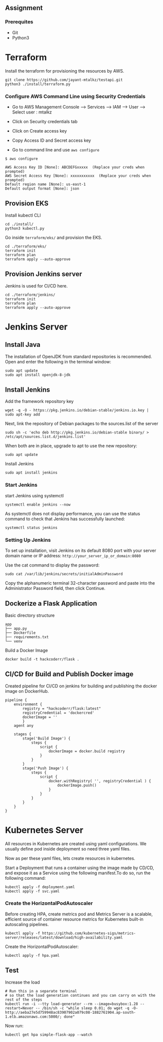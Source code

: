 ## Assignment

### Prerequites

* Git
* Python3

# Terraform

Install the terraform for provisioning the resources by AWS.
```
git clone https://github.com/jayant-mtalkz/testapi.git
python3 ./install/terraform.py
```
### Configure AWS Command Line using Security Credentials
* Go to AWS Management Console --> Services --> IAM --> User --> Select user : mtalkz

* Click on Security credentials tab

* Click on Create access key

* Copy Access ID and Secret access key

* Go to command line and use ``aws configure``

```
$ aws configure

AWS Access Key ID [None]: ABCDEFGxxxxx  (Replace your creds when prompted)
AWS Secret Access Key [None]: xxxxxxxxxxx  (Replace your creds when prompted)
Default region name [None]: us-east-1
Default output format [None]: json
```
## Provision EKS
Install kubectl CLI
```
cd ./install/
python3 kubectl.py
``` 

Go inside ``terraform/eks/`` and provision the EKS.
```
cd ./terraform/eks/
terraform init
terraform plan
terraform apply --auto-approve
```
## Provision Jenkins server

Jenkins is used for CI/CD here.
```
cd ./terraform/jenkins/
terraform init 
terraform plan
terraform apply --auto-approve
```


# Jenkins Server
## Install Java
The installation of OpenJDK from standard repositories is recommended. Open and enter the following in the terminal window:
```
sudo apt update 
sudo apt install openjdk-8-jdk 
```

## Install Jenkins
Add the framework repository key  
```
wget -q -O - https://pkg.jenkins.io/debian-stable/jenkins.io.key | sudo apt-key add
```
Next, link the repository of Debian packages to the sources.list of the server

```
sudo sh -c 'echo deb http://pkg.jenkins.io/debian-stable binary/ > /etc/apt/sources.list.d/jenkins.list' 
```
When both are in place, upgrade to apt to use the new repository: 

```
sudo apt update
```
Install Jenkins
```
sudo apt install jenkins 
```
###  Start Jenkins 
start Jenkins using systemctl
```
systemctl enable jenkins --now
```
As systemctl does not display performance, you can use the status command to check that Jenkins has successfully launched:
```
systemctl status jenkins
```
### Setting Up Jenkins
To set up installation, visit Jenkins on its default 8080 port with your server domain name or IP address: ``http://your_server_ip_or_domain:8080 ``


Use the cat command to display the password: 
```
sudo cat /var/lib/jenkins/secrets/initialAdminPassword 
```
Copy the alphanumeric terminal 32-character password and paste into the Administrator Password field, then click Continue. 


## Dockerize a Flask Application
Basic directory structure
```
app
├── app.py
├── Dockerfile
├── requirements.txt
└── venv
```
Build a Docker Image
```
docker build -t hackcoderr/flask .
```


## CI/CD for Build and Publish Docker image

Created pipeline for CI/CD on jenkins for building and publishing the docker image on DockerHub.
```
pipeline {
    environment {
        registry = "hackcoderr/flask:latest"
        registryCredential = 'dockercred'
        dockerImage = ''
        }
    agent any

    stages {
        stage('Build Image') {
            steps {
                script {
                    dockerImage = docker.build registry
                }
            }
        }
        stage('Push Image') {
            steps {
                script {
                    docker.withRegistry( '', registryCredential ) {
                        dockerImage.push()
                    }
                }
            }
        }
    }
}

```

# Kubernetes Server

All resources in Kubernetes are created using yaml configurations. We usually define pod inside deployment so need three yaml files.

Now as per these yaml files, lets create resources in kubernetes.

Start a Deployment that runs a container using the image made by CD/CD, and expose it as a Service using the following manifest.To do so, run the following command:
```
kubectl apply -f deployment.yaml
kubectl apply -f svc.yaml
```

### Create the HorizontalPodAutoscaler

Before creating HPA, create metrics pod and Metrics Server is a scalable, efficient source of container resource metrics for Kubernetes built-in autoscaling pipelines.
```
kubectl apply -f https://github.com/kubernetes-sigs/metrics-server/releases/latest/download/high-availability.yaml
```
Create the HorizontalPodAutoscaler:

```
kubectl apply -f hpa.yaml
```




## Test
Increase the load 

```
# Run this in a separate terminal
# so that the load generation continues and you can carry on with the rest of the steps
kubectl run -i --tty load-generator --rm --image=busybox:1.28 --restart=Never -- /bin/sh -c "while sleep 0.01; do wget -q -O- http://aeba27e5d759948ac83907902a079c08-1882761904.ap-south-1.elb.amazonaws.com:5000/; done"
```
Now run:
```
kubectl get hpa simple-flask-app --watch
```

